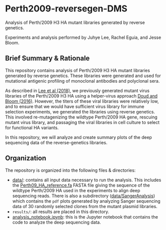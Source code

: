 # Perth2009-reversegen-DMS
Analysis of Perth/2009 H3 HA mutant libraries generated by reverse genetics.

Experiments and analysis performed by Juhye Lee, Rachel Eguia, and Jesse Bloom.

## Brief Summary & Rationale
This repository contains analysis of Perth/2009 H3 HA mutant libraries generated by reverse genetics.
These libraries were generated and used for mutational antigenic profiling of monoclonal antibodies and polyclonal sera. 

As described in [Lee et al (2018)](https://www.pnas.org/content/115/35/E8276), we previously generated mutant virus libraries of the Perth/2009 H3 HA using a helper-virus approach [Doud and Bloom (2016)](https://www.mdpi.com/1999-4915/8/6/155).
However, the titers of these viral libraries were relatively low, and to ensure that we would have sufficient virus library for immune selection experiments, we generated the libraries using reverse genetics. 
This involved re-mutagenizing the wildtype Perth/2009 HA gene, rescuing mutant virus library, and passaging the viral libraries in cell culture to select for functional HA variants.

In this repository, we will analyze and create summary plots of the deep sequencing data of the reverse-genetics libraries. 

## Organization
The repository is organized into the following files & directories:

  - [data/](./data): contains all input data necessary to run the analysis. This includes the [Perth09_HA_reference.fa](./data/Perth09_HA_reference.fa) FASTA file giving the sequence of the wildtype Perth/2009 HA used in the experiments to align deep sequencing reads. There is also a subdirectory ([data/SangerAnalysis](./data/SangerAnalysis/)) which contains the `pdf` plots generated by analyzing Sanger sequencing data of 30 randomly selected clones from the mutant plasmid libraries.
  - `results/`: all results are placed in this directory.
  - [analysis_notebook.ipynb](analysis_notebook.ipynb): this is the Jupyter notebook that contains the code to analyze the deep sequencing data.